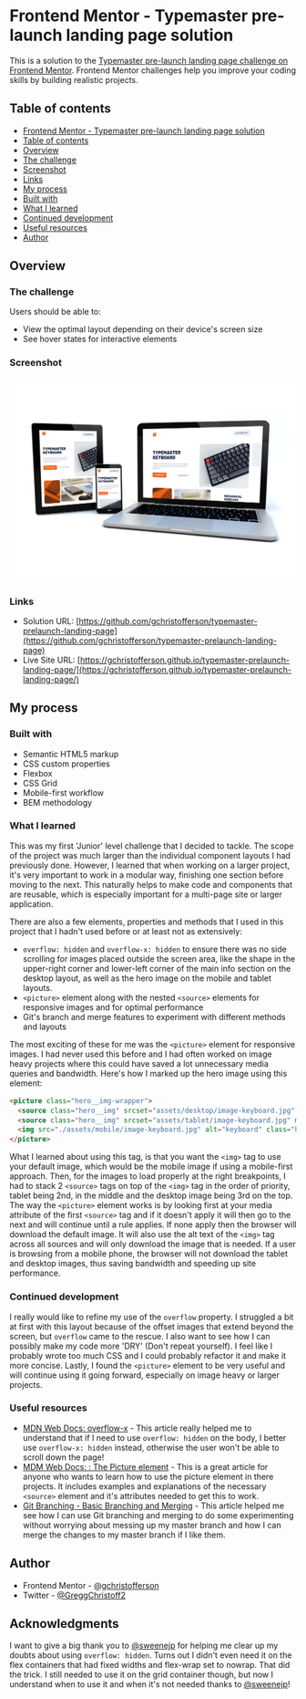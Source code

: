 # Frontend Mentor - Typemaster pre-launch landing page solution

This is a solution to the [Typemaster pre-launch landing page challenge on Frontend Mentor](). Frontend Mentor challenges help you improve your coding skills by building realistic projects.

## Table of contents

- [Frontend Mentor - Typemaster pre-launch landing page solution](#frontend-mentor---typemaster-pre-launch-landing-page-solution)
 - [Table of contents](#table-of-contents)
 - [Overview](#overview)
  - [The challenge](#the-challenge)
  - [Screenshot](#screenshot)
  - [Links](#links)
 - [My process](#my-process)
  - [Built with](#built-with)
  - [What I learned](#what-i-learned)
  - [Continued development](#continued-development)
  - [Useful resources](#useful-resources)
 - [Author](#author)
 

## Overview

### The challenge

Users should be able to:

- View the optimal layout depending on their device's screen size
- See hover states for interactive elements

### Screenshot

![](./assets/shared/screenshot.jpg)


### Links

- Solution URL: [https://github.com/gchristofferson/typemaster-prelaunch-landing-page](https://github.com/gchristofferson/typemaster-prelaunch-landing-page)
- Live Site URL: [https://gchristofferson.github.io/typemaster-prelaunch-landing-page/](https://gchristofferson.github.io/typemaster-prelaunch-landing-page/)

## My process

### Built with

- Semantic HTML5 markup
- CSS custom properties
- Flexbox
- CSS Grid
- Mobile-first workflow
- BEM methodology


### What I learned

This was my first 'Junior' level challenge that I decided to tackle.  The scope of the project was much larger than the individual component layouts I had previously done. However, I learned that when working on a larger project, it's very important to work in a modular way, finishing one section before moving to the next.  This naturally helps to make code and components that are reusable, which is especially important for a multi-page site or larger application.  

There are also a few elements, properties and methods that I used in this project that I hadn't used before or at least not as extensively:
- `overflow: hidden` and `overflow-x: hidden` to ensure there was no side scrolling for images placed outside the screen area, like the shape in the upper-right corner and lower-left corner of the main info section on the desktop layout, as well as the hero image on the mobile and tablet layouts.
- `<picture>` element along with the nested `<source>` elements for responsive images and for optimal performance
- Git's branch and merge features to experiment with different methods and layouts

The most exciting of these for me was the `<picture>` element for responsive images.  I had never used this before and I had often worked on image heavy projects where this could have saved a lot unnecessary media queries and bandwidth.  Here's how I marked up the hero image using this element:

```html
<picture class="hero__img-wrapper">
  <source class="hero__img" srcset="assets/desktop/image-keyboard.jpg" media="(min-width: 1200px)">
  <source class="hero__img" srcset="assets/tablet/image-keyboard.jpg" media="(min-width: 535px)">
  <img src="./assets/mobile/image-keyboard.jpg" alt="keyboard" class="hero__img">
</picture>
```
What I learned about using this tag, is that you want the `<img>` tag to use your default image, which would be the mobile image if using a mobile-first approach.  Then, for the images to load properly at the right breakpoints, I had to stack 2 `<source>` tags on top of the `<img>` tag in the order of priority, tablet being 2nd, in the middle and the desktop image being 3rd on the top.  The way the `<picture>` element works is by looking first at your media attribute of the first `<source>` tag and if it doesn't apply it will then go to the next and will continue until a rule applies. If none apply then the browser will download the default image.  It will also use the alt text of the `<img>` tag across all sources and will only download the image that is needed.  If a user is browsing from a mobile phone, the browser will not download the tablet and desktop images, thus saving bandwidth and speeding up site performance.


### Continued development

I really would like to refine my use of the `overflow` property.  I struggled a bit at first with this layout because of the offset images that extend beyond the screen, but `overflow` came to the rescue.  I also want to see how I can possibly make my code more 'DRY' (Don't repeat yourself).  I feel like I probably wrote too much CSS and I could probably refactor it and make it more concise.  Lastly, I found the `<picture>` element to be very useful and will continue using it going forward, especially on image heavy or larger projects.

### Useful resources

- [MDN Web Docs: overflow-x](https://developer.mozilla.org/en-US/docs/Web/CSS/overflow-x) - This article really helped me to understand that if I need to use `overflow: hidden` on the body, I better use `overflow-x: hidden` instead, otherwise the user won't be able to scroll down the page! 
- [MDM Web Docs: <picture>: The Picture element](https://developer.mozilla.org/en-US/docs/Web/HTML/Element/picture) - This is a great article for anyone who wants to learn how to use the picture element in there projects.  It includes examples and explanations of the necessary `<source>` element and it's attributes needed to get this to work.
- [Git Branching - Basic Branching and Merging](https://git-scm.com/book/en/v2/Git-Branching-Basic-Branching-and-Merging) - This article helped me see how I can use Git branching and merging to do some experimenting without worrying about messing up my master branch and how I can merge the changes to my master branch if I like them.  

## Author

- Frontend Mentor - [@gchristofferson](https://www.frontendmentor.io/profile/gchristofferson)
- Twitter - [@GreggChristoff2](https://twitter.com/GreggChristoff2)

## Acknowledgments

I want to give a big thank you to [@sweenejp](https://www.frontendmentor.io/profile/sweenejp) for helping me clear up my doubts about using `overflow: hidden`.  Turns out I didn't even need it on the flex containers that had fixed widths and flex-wrap set to nowrap.  That did the trick. I still needed to use it on the grid container though, but now I understand when to use it and when it's not needed thanks to [@sweenejp](https://www.frontendmentor.io/profile/sweenejp)!



